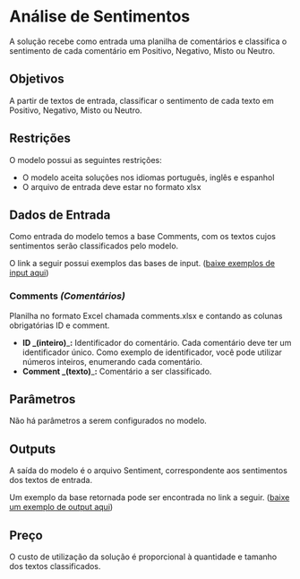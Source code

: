 # Análise de Sentimentos

A solução recebe como entrada uma planilha de comentários e classifica o sentimento de cada comentário em Positivo, Negativo, Misto ou Neutro.

## Objetivos

A partir de textos de entrada, classificar o sentimento de cada texto em Positivo, Negativo, Misto ou Neutro.

## Restrições

O modelo possui as seguintes restrições:

* O modelo aceita soluções nos idiomas português, inglês e espanhol
* O arquivo de entrada deve estar no formato xlsx

## Dados de Entrada

Como entrada do modelo temos a base Comments, com os textos cujos sentimentos serão classificados pelo modelo.

O link a seguir possui exemplos das bases de input. ([baixe exemplos de input aqui](doc/INPUT.zip))

### Comments _(Comentários)_

Planilha no formato Excel chamada comments.xlsx e contando as colunas obrigatórias ID e comment.

* **ID **_**(inteiro)**_**:** Identificador do comentário. Cada comentário deve ter um identificador único. Como exemplo de identificador, você pode utilizar números inteiros, enumerando cada comentário.
* **Comment **_**(texto)**_**:** Comentário a ser classificado.

## Parâmetros

Não há parâmetros a serem configurados no modelo.

## Outputs

A saída do modelo é o arquivo Sentiment, correspondente aos sentimentos dos textos de entrada.

Um exemplo da base retornada pode ser encontrada no link a seguir. ([baixe um exemplo de output aqui](doc/OUTPUT.zip))

## Preço

O custo de utilização da solução é proporcional à quantidade e tamanho dos textos classificados.
